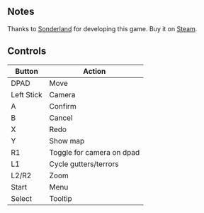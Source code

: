 ## Notes

Thanks to [Sonderland](https://sonderland.games/) for developing this game. Buy it on [Steam](store.steampowered.com/app/3007660/Bella_Wants_Blood).

## Controls

| Button | Action |
|--|--| 
|DPAD|Move|
|Left Stick|Camera|
|A|Confirm|
|B|Cancel|
|X|Redo|
|Y|Show map|
|R1|Toggle for camera on dpad|
|L1|Cycle gutters/terrors|
|L2/R2|Zoom|
|Start|Menu|
|Select|Tooltip|


